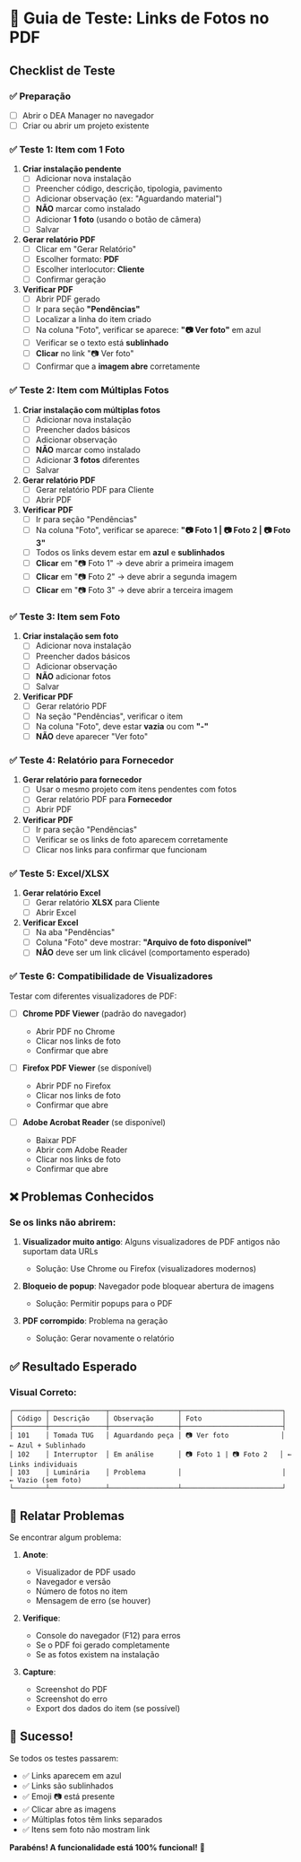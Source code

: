 # 🧪 Guia de Teste: Links de Fotos no PDF

## Checklist de Teste

### ✅ Preparação
- [ ] Abrir o DEA Manager no navegador
- [ ] Criar ou abrir um projeto existente

### ✅ Teste 1: Item com 1 Foto

1. **Criar instalação pendente**
   - [ ] Adicionar nova instalação
   - [ ] Preencher código, descrição, tipologia, pavimento
   - [ ] Adicionar observação (ex: "Aguardando material")
   - [ ] **NÃO** marcar como instalado
   - [ ] Adicionar **1 foto** (usando o botão de câmera)
   - [ ] Salvar

2. **Gerar relatório PDF**
   - [ ] Clicar em "Gerar Relatório"
   - [ ] Escolher formato: **PDF**
   - [ ] Escolher interlocutor: **Cliente**
   - [ ] Confirmar geração

3. **Verificar PDF**
   - [ ] Abrir PDF gerado
   - [ ] Ir para seção **"Pendências"**
   - [ ] Localizar a linha do item criado
   - [ ] Na coluna "Foto", verificar se aparece: **"📷 Ver foto"** em azul
   - [ ] Verificar se o texto está **sublinhado**
   - [ ] **Clicar** no link "📷 Ver foto"
   - [ ] Confirmar que a **imagem abre** corretamente

### ✅ Teste 2: Item com Múltiplas Fotos

1. **Criar instalação com múltiplas fotos**
   - [ ] Adicionar nova instalação
   - [ ] Preencher dados básicos
   - [ ] Adicionar observação
   - [ ] **NÃO** marcar como instalado
   - [ ] Adicionar **3 fotos** diferentes
   - [ ] Salvar

2. **Gerar relatório PDF**
   - [ ] Gerar relatório PDF para Cliente
   - [ ] Abrir PDF

3. **Verificar PDF**
   - [ ] Ir para seção "Pendências"
   - [ ] Na coluna "Foto", verificar se aparece: **"📷 Foto 1 | 📷 Foto 2 | 📷 Foto 3"**
   - [ ] Todos os links devem estar em **azul** e **sublinhados**
   - [ ] **Clicar** em "📷 Foto 1" → deve abrir a primeira imagem
   - [ ] **Clicar** em "📷 Foto 2" → deve abrir a segunda imagem
   - [ ] **Clicar** em "📷 Foto 3" → deve abrir a terceira imagem

### ✅ Teste 3: Item sem Foto

1. **Criar instalação sem foto**
   - [ ] Adicionar nova instalação
   - [ ] Preencher dados básicos
   - [ ] Adicionar observação
   - [ ] **NÃO** adicionar fotos
   - [ ] Salvar

2. **Verificar PDF**
   - [ ] Gerar relatório PDF
   - [ ] Na seção "Pendências", verificar o item
   - [ ] Na coluna "Foto", deve estar **vazia** ou com **"-"**
   - [ ] **NÃO** deve aparecer "Ver foto"

### ✅ Teste 4: Relatório para Fornecedor

1. **Gerar relatório para fornecedor**
   - [ ] Usar o mesmo projeto com itens pendentes com fotos
   - [ ] Gerar relatório PDF para **Fornecedor**
   - [ ] Abrir PDF

2. **Verificar PDF**
   - [ ] Ir para seção "Pendências"
   - [ ] Verificar se os links de foto aparecem corretamente
   - [ ] Clicar nos links para confirmar que funcionam

### ✅ Teste 5: Excel/XLSX

1. **Gerar relatório Excel**
   - [ ] Gerar relatório **XLSX** para Cliente
   - [ ] Abrir Excel

2. **Verificar Excel**
   - [ ] Na aba "Pendências"
   - [ ] Coluna "Foto" deve mostrar: **"Arquivo de foto disponível"**
   - [ ] **NÃO** deve ser um link clicável (comportamento esperado)

### ✅ Teste 6: Compatibilidade de Visualizadores

Testar com diferentes visualizadores de PDF:

- [ ] **Chrome PDF Viewer** (padrão do navegador)
  - Abrir PDF no Chrome
  - Clicar nos links de foto
  - Confirmar que abre

- [ ] **Firefox PDF Viewer** (se disponível)
  - Abrir PDF no Firefox
  - Clicar nos links de foto
  - Confirmar que abre

- [ ] **Adobe Acrobat Reader** (se disponível)
  - Baixar PDF
  - Abrir com Adobe Reader
  - Clicar nos links de foto
  - Confirmar que abre

## ❌ Problemas Conhecidos

### Se os links não abrirem:
1. **Visualizador muito antigo**: Alguns visualizadores de PDF antigos não suportam data URLs
   - Solução: Use Chrome ou Firefox (visualizadores modernos)

2. **Bloqueio de popup**: Navegador pode bloquear abertura de imagens
   - Solução: Permitir popups para o PDF

3. **PDF corrompido**: Problema na geração
   - Solução: Gerar novamente o relatório

## ✅ Resultado Esperado

### Visual Correto:
```
┌────────┬──────────────┬─────────────────┬─────────────────────────┐
│ Código │ Descrição    │ Observação      │ Foto                    │
├────────┼──────────────┼─────────────────┼─────────────────────────┤
│ 101    │ Tomada TUG   │ Aguardando peça │ 📷 Ver foto             │ ← Azul + Sublinhado
│ 102    │ Interruptor  │ Em análise      │ 📷 Foto 1 | 📷 Foto 2   │ ← Links individuais
│ 103    │ Luminária    │ Problema        │                         │ ← Vazio (sem foto)
└────────┴──────────────┴─────────────────┴─────────────────────────┘
```

## 📝 Relatar Problemas

Se encontrar algum problema:

1. **Anote**:
   - Visualizador de PDF usado
   - Navegador e versão
   - Número de fotos no item
   - Mensagem de erro (se houver)

2. **Verifique**:
   - Console do navegador (F12) para erros
   - Se o PDF foi gerado completamente
   - Se as fotos existem na instalação

3. **Capture**:
   - Screenshot do PDF
   - Screenshot do erro
   - Export dos dados do item (se possível)

## 🎉 Sucesso!

Se todos os testes passarem:
- ✅ Links aparecem em azul
- ✅ Links são sublinhados
- ✅ Emoji 📷 está presente
- ✅ Clicar abre as imagens
- ✅ Múltiplas fotos têm links separados
- ✅ Itens sem foto não mostram link

**Parabéns! A funcionalidade está 100% funcional!** 🎊
